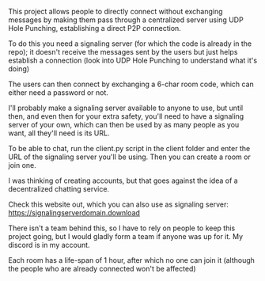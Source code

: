 This project allows people to directly connect without exchanging messages by making them pass through a centralized server using UDP Hole Punching, establishing a direct P2P connection.

To do this you need a signaling server (for which the code is already in the repo); it doesn't receive the messages sent by the users but just helps establish a connection (look into UDP Hole Punching to understand what it's doing)

The users can then connect by exchanging a 6-char room code, which can either need a password or not.

I'll probably make a signaling server available to anyone to use, but until then, and even then for your extra safety, you'll need to have a signaling server of your own, which can then be used by as many people as you want, all they'll need is its URL.

To be able to chat, run the client.py script in the client folder and enter the URL of the signaling server you'll be using.
Then you can create a room or join one. 

I was thinking of creating accounts, but that goes against the idea of a decentralized chatting service.

Check this website out, which you can also use as signaling server: https://signalingserverdomain.download

There isn't a team behind this, so I have to rely on people to keep this project going, but I would gladly form a team if anyone was up for it. My discord is in my account.

Each room has a life-span of 1 hour, after which no one can join it (although the people who are already connected won't be affected)
